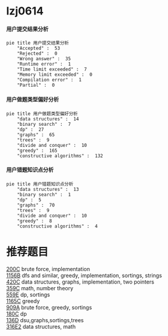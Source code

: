 # lzj0614

<!-- tabs:start -->



#### **用户提交结果分析**

```mermaid
pie title 用户提交结果分析
    "Accepted" :  53
    "Rejected" :  0
    "Wrong answer" :  35
    "Runtime error" :  1
    "Time limit exceeded" :  7
    "Memory limit exceeded" :  0
    "Compilation error" :  1
    "Partial" :  0
```

#### **用户做题类型偏好分析**

```mermaid
pie title 用户做题类型偏好分析
    "data structures" :  14
    "binary search" :  7
    "dp" :  27
    "graphs" :  65
    "trees" :  9
    "divide and conquer" :  10
    "greedy" :  165
    "constructive algorithms" :  132
```
#### **用户错题知识点分析**

```mermaid
pie title 用户错题知识点分析
    "data structures" :  13
    "binary search" :  1
    "dp" :  5
    "graphs" :  70
    "trees" :  9
    "divide and conquer" :  10
    "greedy" :  8
    "constructive algorithms" :  4
```



<!-- tabs:end -->
# 推荐题目
[200C](https://codeforces.com/contest/200/problem/C)		brute force,
                        implementation		  
[1156B](https://codeforces.com/contest/1156/problem/B)		dfs and similar,
                        greedy,
                        implementation,
                        sortings,
                        strings		  
[420C](https://codeforces.com/contest/420/problem/C)		data structures,
                        graphs,
                        implementation,
                        two pointers		  
[359C](https://codeforces.com/contest/359/problem/C)		math,
                        number theory		  
[559E](https://codeforces.com/contest/559/problem/E)		dp,
                        sortings		  
[1165C](https://codeforces.com/contest/1165/problem/C)		greedy		  
[909A](https://codeforces.com/contest/909/problem/A)		brute force,
                        greedy,
                        sortings		  
[180C](https://codeforces.com/contest/180/problem/C)		dp		  
[136D](https://codeforces.com/contest/136/problem/D)		dsu,graphs,sortings,trees		  
[316E2](https://codeforces.com/contest/316E/problem/2)		data structures,
                        math		  
